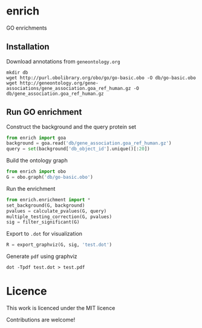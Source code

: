 # enrich
GO enrichments

## Installation

Download annotations from `geneontology.org`

```shell
mkdir db
wget http://purl.obolibrary.org/obo/go/go-basic.obo -O db/go-basic.obo
wget http://geneontology.org/gene-associations/gene_association.goa_ref_human.gz -O db/gene_association.goa_ref_human.gz
```

## Run GO enrichment

Construct the background and the query protein set

```python
from enrich import goa
background = goa.read('db/gene_association.goa_ref_human.gz')
query = set(background['db_object_id'].unique()[:20])
```

Build the ontology graph

```python
from enrich import obo
G = obo.graph('db/go-basic.obo')
```

Run the enrichment

```python
from enrich.enrichment import *
set_background(G, background)
pvalues = calculate_pvalues(G, query)
multiple_testing_correction(G, pvalues)
sig = filter_significant(G)
```

Export to `.dot` for visualization

```python
R = export_graphviz(G, sig, 'test.dot')
```

Generate `pdf` using graphviz

```shell
dot -Tpdf test.dot > test.pdf
```

# Licence

This work is licenced under the MIT licence

Contributions are welcome!
